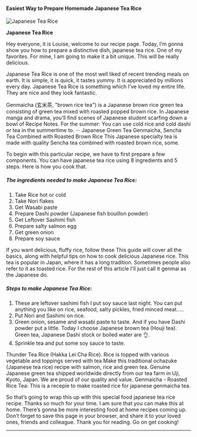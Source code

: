             

#### Easiest Way to Prepare Homemade Japanese Tea Rice

![Japanese Tea Rice](https://img-global.cpcdn.com/recipes/23528a557785d98b/751x532cq70/japanese-tea-rice-recipe-main-photo.jpg)

**Japanese Tea Rice**

Hey everyone, it is Louise, welcome to our recipe page. Today, I’m gonna show you how to prepare a distinctive dish, japanese tea rice. One of my favorites. For mine, I am going to make it a bit unique. This will be really delicious.

Japanese Tea Rice is one of the most well liked of recent trending meals on earth. It is simple, it is quick, it tastes yummy. It is appreciated by millions every day. Japanese Tea Rice is something which I’ve loved my entire life. They are nice and they look fantastic.

Genmaicha (玄米茶, "brown rice tea") is a Japanese brown rice green tea consisting of green tea mixed with roasted popped brown rice. In Japanese manga and drama, you'll find scenes of Japanese student scarfing down a bowl of Recipe Notes. For the summer: You can use cold rice and cold dashi or tea in the summertime to. ··· Japanese Green Tea Genmaicha, Sencha Tea Combined with Roasted Brown Rice This Japanese specialty tea is made with quality Sencha tea combined with roasted brown rice, some.

To begin with this particular recipe, we have to first prepare a few components. You can have japanese tea rice using 8 ingredients and 5 steps. Here is how you cook that.

##### The ingredients needed to make Japanese Tea Rice:

1.  Take Rice hot or cold
2.  Take Nori flakes
3.  Get Wasabi paste
4.  Prepare Dashi powder (Japanese fish bouillon powder)
5.  Get Leftover Sashimi fish
6.  Prepare salty salmon egg
7.  Get green onion
8.  Prepare soy sauce

If you want delicious, fluffy rice, follow these This guide will cover all the basics, along with helpful tips on how to cook delicious Japanese rice. This tea is popular in Japan, where it has a long tradition. Sometimes people also refer to it as toasted rice. For the rest of this article I'll just call it genmai as the Japanese do.

##### Steps to make Japanese Tea Rice:

1.  These are leftover sashimi fish I put soy sauce last night. You can put anything you like on rice, seafood, salty pickles, fried minced meat…..
2.  Put Nori and Sashimi on rice.
3.  Green onion, sesame and wasabi paste to taste. And if you have Dashi powder put a little. Today I choose Japanese brown tea (Houji tea). Green tea, Japanese Dashi stock or boiled water are 👌.
4.  Sprinkle tea and put some soy sauce to taste.

Thunder Tea Rice (Hakka Lei Cha Rice). Rice is topped with various vegetable and toppings served with tea Make this traditional ochazuke (Japanese tea rice) recipe with salmon, rice and green tea. Genuine Japanese green tea shipped worldwide directly from our tea farm in Uji, Kyoto, Japan. We are proud of our quality and value. Genmaicha - Roasted Rice Tea: This is a recepie to make roasted rice for japanese genmaicha tea.

So that’s going to wrap this up with this special food japanese tea rice recipe. Thanks so much for your time. I am sure that you can make this at home. There’s gonna be more interesting food at home recipes coming up. Don’t forget to save this page in your browser, and share it to your loved ones, friends and colleague. Thank you for reading. Go on get cooking!

* * *